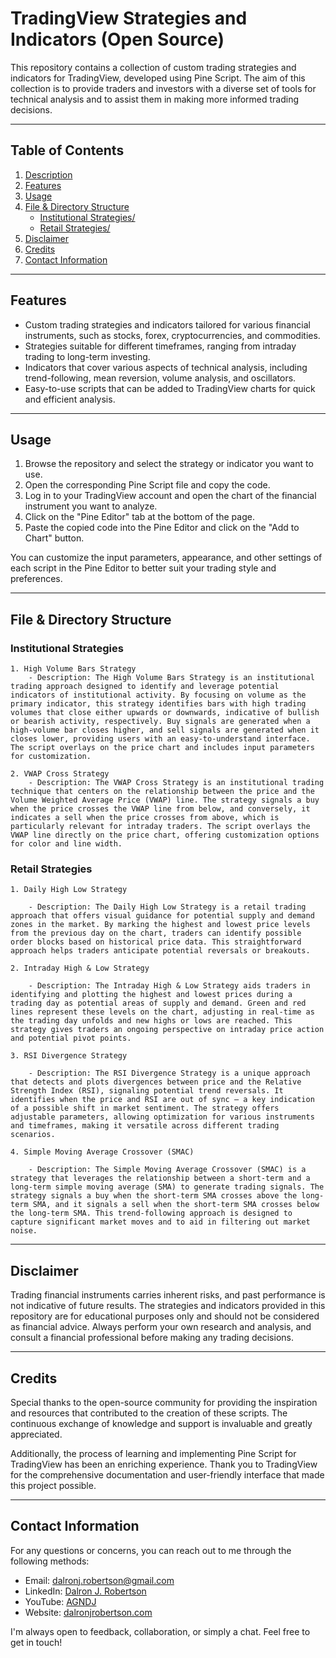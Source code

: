 # TradingView Strategies and Indicators (Open Source)

This repository contains a collection of custom trading strategies and indicators for TradingView, developed using Pine Script. The aim of this collection is to provide traders and investors with a diverse set of tools for technical analysis and to assist them in making more informed trading decisions.

---

## Table of Contents <a name="table-of-contents"></a>

1. [Description](#description)
2. [Features](#features)
3. [Usage](#usage)
4. [File & Directory Structure](#file-directory-structure)
   - [Institutional Strategies/](#institutional)
   - [Retail Strategies/](#retail)
5. [Disclaimer](#disclaimer)
6. [Credits](#credits)
7. [Contact Information](#contact-information)

---

## Features <a name="features"></a>

- Custom trading strategies and indicators tailored for various financial instruments, such as stocks, forex, cryptocurrencies, and commodities.
- Strategies suitable for different timeframes, ranging from intraday trading to long-term investing.
- Indicators that cover various aspects of technical analysis, including trend-following, mean reversion, volume analysis, and oscillators.
- Easy-to-use scripts that can be added to TradingView charts for quick and efficient analysis.

---

## Usage <a name="usage"></a>

1. Browse the repository and select the strategy or indicator you want to use.
2. Open the corresponding Pine Script file and copy the code.
3. Log in to your TradingView account and open the chart of the financial instrument you want to analyze.
4. Click on the "Pine Editor" tab at the bottom of the page.
5. Paste the copied code into the Pine Editor and click on the "Add to Chart" button.

You can customize the input parameters, appearance, and other settings of each script in the Pine Editor to better suit your trading style and preferences.

---

## File & Directory Structure <a name="file-directory-structure"></a>

### Institutional Strategies <a name="institutional"></a>

    1. High Volume Bars Strategy
        - Description: The High Volume Bars Strategy is an institutional trading approach designed to identify and leverage potential indicators of institutional activity. By focusing on volume as the primary indicator, this strategy identifies bars with high trading volumes that close either upwards or downwards, indicative of bullish or bearish activity, respectively. Buy signals are generated when a high-volume bar closes higher, and sell signals are generated when it closes lower, providing users with an easy-to-understand interface. The script overlays on the price chart and includes input parameters for customization.

    2. VWAP Cross Strategy
        - Description: The VWAP Cross Strategy is an institutional trading technique that centers on the relationship between the price and the Volume Weighted Average Price (VWAP) line. The strategy signals a buy when the price crosses the VWAP line from below, and conversely, it indicates a sell when the price crosses from above, which is particularly relevant for intraday traders. The script overlays the VWAP line directly on the price chart, offering customization options for color and line width.

### Retail Strategies <a name="retail"></a>

    1. Daily High Low Strategy

        - Description: The Daily High Low Strategy is a retail trading approach that offers visual guidance for potential supply and demand zones in the market. By marking the highest and lowest price levels from the previous day on the chart, traders can identify possible order blocks based on historical price data. This straightforward approach helps traders anticipate potential reversals or breakouts.

    2. Intraday High & Low Strategy

        - Description: The Intraday High & Low Strategy aids traders in identifying and plotting the highest and lowest prices during a trading day as potential areas of supply and demand. Green and red lines represent these levels on the chart, adjusting in real-time as the trading day unfolds and new highs or lows are reached. This strategy gives traders an ongoing perspective on intraday price action and potential pivot points.

    3. RSI Divergence Strategy

        - Description: The RSI Divergence Strategy is a unique approach that detects and plots divergences between price and the Relative Strength Index (RSI), signaling potential trend reversals. It identifies when the price and RSI are out of sync – a key indication of a possible shift in market sentiment. The strategy offers adjustable parameters, allowing optimization for various instruments and timeframes, making it versatile across different trading scenarios.

    4. Simple Moving Average Crossover (SMAC)

        - Description: The Simple Moving Average Crossover (SMAC) is a strategy that leverages the relationship between a short-term and a long-term simple moving average (SMA) to generate trading signals. The strategy signals a buy when the short-term SMA crosses above the long-term SMA, and it signals a sell when the short-term SMA crosses below the long-term SMA. This trend-following approach is designed to capture significant market moves and to aid in filtering out market noise.

---

## Disclaimer <a name="disclaimer"></a>

Trading financial instruments carries inherent risks, and past performance is not indicative of future results. The strategies and indicators provided in this repository are for educational purposes only and should not be considered as financial advice. Always perform your own research and analysis, and consult a financial professional before making any trading decisions.

---

## Credits <a name="credits"></a>

Special thanks to the open-source community for providing the inspiration and resources that contributed to the creation of these scripts. The continuous exchange of knowledge and support is invaluable and greatly appreciated.

Additionally, the process of learning and implementing Pine Script for TradingView has been an enriching experience. Thank you to TradingView for the comprehensive documentation and user-friendly interface that made this project possible.

---

## Contact Information <a name="contact-information"></a>

For any questions or concerns, you can reach out to me through the following methods:

- Email: dalronj.robertson@gmail.com
- LinkedIn: [Dalron J. Robertson](https://www.linkedin.com/in/dalronjrobertson/)
- YouTube: [AGNDJ](https://youtube.com/@AGNDJ)
- Website: [dalronjrobertson.com](https://dalronjrobertson.com)

I'm always open to feedback, collaboration, or simply a chat. Feel free to get in touch!

